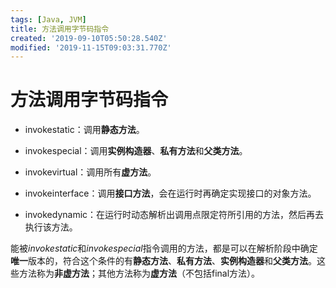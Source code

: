 ```yaml
---
tags: [Java, JVM]
title: 方法调用字节码指令
created: '2019-09-10T05:50:28.540Z'
modified: '2019-11-15T09:03:31.770Z'
---
```


# 方法调用字节码指令

- invokestatic：调用**静态方法**。

- invokespecial：调用**实例构造器**、**私有方法**和**父类方法**。

- invokevirtual：调用所有**虚方法**。

- invokeinterface：调用**接口方法**，会在运行时再确定实现接口的对象方法。

- invokedynamic：在运行时动态解析出调用点限定符所引用的方法，然后再去执行该方法。

能被*invokestatic*和*invokespecial*指令调用的方法，都是可以在解析阶段中确定**唯一**版本的，符合这个条件的有**静态方法**、**私有方法**、**实例构造器**和**父类方法**。这些方法称为**非虚方法**；其他方法称为**虚方法**（不包括final方法）。
